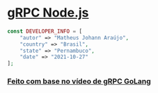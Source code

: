 # [gRPC Node.js](https://github.com/matheusjohannaraujo/grpc_node)

```php
const DEVELOPER_INFO = [
    "autor" => "Matheus Johann Araújo",
    "country" => "Brasil",
    "state" => "Pernambuco",
    "date" => "2021-10-27"
];
```

### [Feito com base no vídeo de gRPC GoLang](https://www.youtube.com/watch?v=CxTFc9JxKdU)
